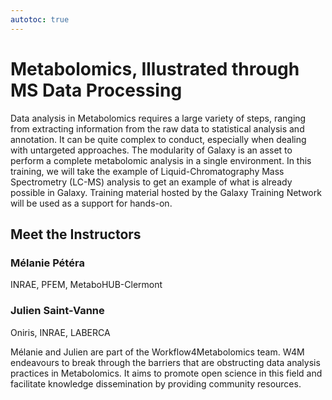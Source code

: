 ```yaml
---
autotoc: true
---
```


<slot name="/events/gcc2024/header" />
<div class="text-center">

# Metabolomics, Illustrated through MS Data Processing

</div>

Data analysis in Metabolomics requires a large variety of steps, ranging from extracting information from the raw data to statistical analysis and annotation. It can be quite complex to conduct, especially when dealing with untargeted approaches. The modularity of Galaxy is an asset to perform a complete metabolomic analysis in a single environment. In this training, we will take the example of Liquid-Chromatography Mass Spectrometry (LC-MS) analysis to get an example of what is already possible in Galaxy. Training material hosted by the Galaxy Training Network will be used as a support for hands-on.

## Meet the Instructors

### Mélanie Pétéra
INRAE, PFEM, MetaboHUB-Clermont

### Julien Saint-Vanne
Oniris, INRAE, LABERCA <br>

Mélanie and Julien are part of the Workflow4Metabolomics team. W4M endeavours to break through the barriers that are obstructing data analysis practices in Metabolomics. It aims to promote open science in this field and facilitate knowledge dissemination by providing community resources.